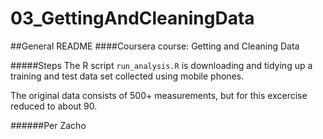 03_GettingAndCleaningData
=========================

##General README
####Coursera course: Getting and Cleaning Data

#####Steps
The R script `run_analysis.R` is downloading and tidying up a training and test data set collected using mobile phones.

The original data consists of 500+ measurements, but for this excercise reduced to about 90.

######Per Zacho